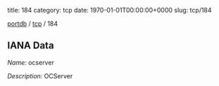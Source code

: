 title: 184
category: tcp
date: 1970-01-01T00:00:00+0000
slug: tcp/184

[portdb](/) / [tcp](/category/tcp.html) / 184


## IANA Data

_Name:_ ocserver

_Description:_ OCServer

